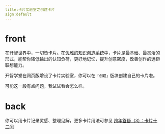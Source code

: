 ```yaml
---
title:卡片实验室之创建卡片
sign:default
---
```


# front

在开智世界中，一切皆卡片。在[优雅的知识创造系统](http://mp.weixin.qq.com/s?__biz=MzA3MzM0MjUyMQ==&mid=2652149604&idx=1&sn=3c96ebfe992694e5c57affe9ef5ba33f&scene=0#wechat_redirect)中，卡片是最基础、最灵活的形式，能帮你降低输出的认知负荷，更好地记忆，提升创意密度，改善创作的远距联想能力。

开智学堂在网页版增设了卡片实验室，你可以在`「创建」`版块创建自己的卡片啦。

可能这一段有点问题，我试试看会怎么样。


# back

你可以用卡片记录灵感、整理见解，更多卡片用法可参见 [跨年答疑（3）：卡片十二问](http://mp.weixin.qq.com/s?__biz=MzA3MzM0MjUyMQ==&mid=2652149731&idx=1&sn=0bad3be7e35b09a4f05e455572fe10b0&chksm=84f0bcb5b38735a33155e1c0fbbc624f65bede286edc757ce3efe5b0c18d6be5be8081c4ee6e&scene=21#wechat_redirect)




